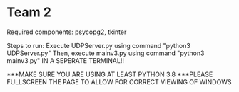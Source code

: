 # Team 2

Required components: psycopg2, tkinter

Steps to run:
Execute UDPServer.py using command "python3 UDPServer.py"
Then, execute mainv3.py using command "python3 mainv3.py" IN A SEPERATE TERMINAL!!

***MAKE SURE YOU ARE USING AT LEAST PYTHON 3.8 
***PLEASE FULLSCREEN THE PAGE TO ALLOW FOR CORRECT VIEWING OF WINDOWS
